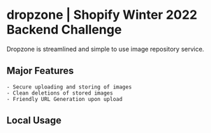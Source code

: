 # dropzone | Shopify Winter 2022 Backend Challenge

Dropzone is streamlined and simple to use image repository service.

## Major Features

    - Secure uploading and storing of images
    - Clean deletions of stored images
    - Friendly URL Generation upon upload

## Local Usage
